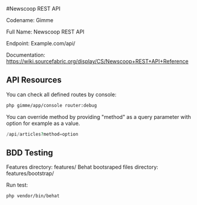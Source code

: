 #Newscoop REST API

Codename: Gimme

Full Name: Newscoop REST API

Endpoint: Example.com/api/

Documentation: https://wiki.sourcefabric.org/display/CS/Newscoop+REST+API+Reference

## API Resources
You can check all defined routes by console:

```bash
php gimme/app/console router:debug
```
You can override method by providing "method" as a query parameter with option for example as a value.

```php
/api/articles?method=option
```

## BDD Testing

Features directory: features/
Behat bootsraped files directory: features/bootstrap/

Run test:

```bash
php vendor/bin/behat
```

